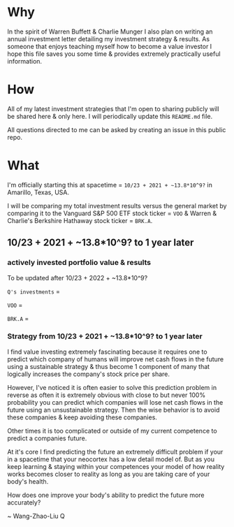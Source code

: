 # Why
In the spirit of Warren Buffett & Charlie Munger I also plan on writing an
annual investment letter detailing my investment strategy & results. As someone
that enjoys teaching myself how to become a value investor I hope this file
saves you some time & provides extremely practically useful information.

# How
All of my latest investment strategies that I'm open to sharing publicly will be
shared here & only here. I will periodically update this `README.md` file.

All questions directed to me can be asked by creating an issue in this public
repo.

# What

I'm officially starting this at spacetime = `10/23 + 2021 + ~13.8*10^9?` in
Amarillo, Texas, USA.

I will be comparing my total investment results versus the general market by
comparing it to the Vanguard S&P 500 ETF stock ticker = `VOO` & Warren &
Charlie's Berkshire Hathaway stock ticker = `BRK.A`.

## 10/23 + 2021 + ~13.8*10^9? to 1 year later

### actively invested portfolio value & results
To be updated after 10/23 + 2022 + ~13.8*10^9?

`Q's investments` =

`VOO` =

`BRK.A` =

### Strategy from 10/23 + 2021 + ~13.8*10^9? to 1 year later
I find value investing extremely fascinating because it requires one to predict
which company of humans will improve net cash flows in the future using a
sustainable strategy & thus become 1 component of many that logically increases
the company's stock price per share.

However, I've noticed it is often easier to solve this prediction problem in
reverse as often it is extremely obvious with close to but never 100%
probability you can predict which companies will lose net cash flows in the
future using an unsustainable strategy. Then the wise behavior is to avoid
these companies & keep avoiding these companies.

Other times it is too complicated or outside of my current competence to
predict a companies future.

At it's core I find predicting the future an extremely difficult problem if
your in a spacetime that your neocortex has a low detail model of. But as you
keep learning & staying within your competences your model of how reality works
becomes closer to reality as long as you are taking care of your body's health.

How does one improve your body's ability to predict the future more accurately?

~ Wang-Zhao-Liu Q
